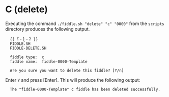 C (delete)
======

Executing the command `./fiddle.sh "delete" "c" "0000"` from the `scripts` directory produces the following output.

      {{ ʕ・ɭ・ʔ }}
      FIDDLE.SH
      FIDDLE-DELETE.SH
      
      fiddle type:	c
      fiddle name:	fiddle-0000-Template
      
      Are you sure you want to delete this fiddle? [Y/n]

Enter `Y` and press [Enter].  This will produce the following output:

      The "fiddle-0000-Template" c fiddle has been deleted successfully.
      
      
      



